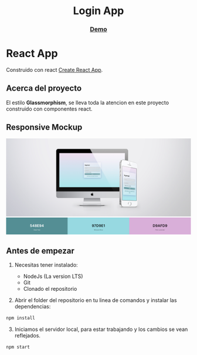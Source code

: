 <h1 align="center"> Login App</h1>
<div align="center">
  <h3>
    <a href="https://gustavo-exe.github.io/LoginApp/">
      Demo
    </a>
  </h3>
</div>

# React App
Construido con react [Create React App](https://es.reactjs.org/docs/create-a-new-react-app.html).
## Acerca del proyecto
El estilo **Glassmorphism**, se lleva toda la atencion en este proyecto construido con componentes react.
## Responsive Mockup
![Mockup](./src/images/Mockup.jpg)
![Colores](./src/images/PaletaDeColores.png)
## Antes de empezar
1. Necesitas tener instalado:
    * NodeJs (La version LTS)
    * Git 
    * Clonado el repositorio

2. Abrir el folder del repositorio en tu linea de comandos y instalar las dependencias:

```bash
npm install
```
3. Iniciamos el servidor local, para estar trabajando y los cambios se vean reflejados.
```bash
npm start
```